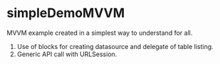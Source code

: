 # simpleDemoMVVM

MVVM example created in a simplest way to understand for all.

1. Use of blocks for creating datasource and delegate of table listing.
2. Generic API call with URLSession.

